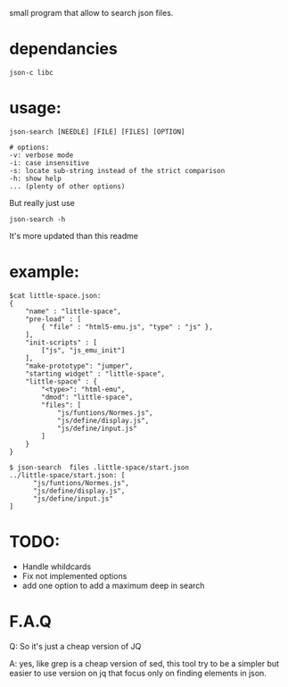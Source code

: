small program that allow to search json files.

# dependancies
```
json-c libc
```

# usage:
```
json-search [NEEDLE] [FILE] [FILES] [OPTION]
```
```
# options:
-v: verbose mode
-i: case insensitive
-s: locate sub-string instead of the strict comparison
-h: show help
... (plenty of other options)
```
But really just use
```
json-search -h
```
It's more updated than this readme

# example:

```
$cat little-space.json:
{
    "name" : "little-space",
    "pre-load" : [
        { "file" : "html5-emu.js", "type" : "js" },
    ],
    "init-scripts" : [
        ["js", "js_emu_init"]
    ],
    "make-prototype": "jumper",
    "starting widget" : "little-space",
    "little-space" : {
        "<type>": "html-emu",
        "dmod": "little-space",
        "files": [
            "js/funtions/Normes.js",
            "js/define/display.js",
            "js/define/input.js"
        ]
    }
}

$ json-search  files .little-space/start.json
../little-space/start.json: [
      "js/funtions/Normes.js",
      "js/define/display.js",
      "js/define/input.js"
]
```

# TODO:

* Handle whildcards
* Fix not implemented options
* add one option to add a maximum deep in search

# F.A.Q

Q: So it's just a cheap version of JQ

A: yes, like grep is a cheap version of sed, this tool try to be a simpler but easier to use version on jq that focus only on finding elements in json.
